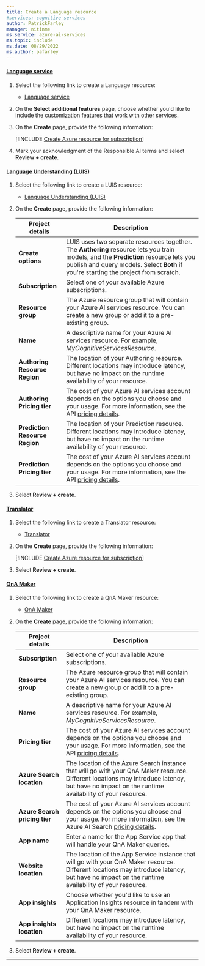 ```yaml
---
title: Create a Language resource
#services: cognitive-services
author: PatrickFarley
manager: nitinme
ms.service: azure-ai-services
ms.topic: include
ms.date: 08/29/2022
ms.author: pafarley
---
```


#### [Language service](#tab/language-service)

1. Select the following link to create a Language resource:
   - [Language service](https://portal.azure.com/#create/Microsoft.CognitiveServicesTextAnalytics)
1. On the **Select additional features** page, choose whether you'd like to include the customization features that work with other services.
1. On the **Create** page, provide the following information:

   [!INCLUDE [Create Azure resource for subscription](./cognitive-resource-project-details.md)]
1. Mark your acknowledgment of the Responsible AI terms and select **Review + create**.

#### [Language Understanding (LUIS)](#tab/luis)

1. Select the following link to create a LUIS resource:
   - [Language Understanding (LUIS)](https://portal.azure.com/#create/Microsoft.CognitiveServicesLUISAllInOne)
1. On the **Create** page, provide the following information:

   |Project details| Description   |
   |--|--|
   | **Create options** | LUIS uses two separate resources together. The **Authoring** resource lets you train models, and the **Prediction** resource lets you publish and query models. Select **Both** if you're starting the project from scratch. |
   | **Subscription** | Select one of your available Azure subscriptions. |
   | **Resource group** | The Azure resource group that will contain your Azure AI services resource. You can create a new group or add it to a pre-existing group. |
   | **Name** | A descriptive name for your Azure AI services resource. For example, *MyCognitiveServicesResource*. |
   | **Authoring Resource Region** | The location of your Authoring resource. Different locations may introduce latency, but have no impact on the runtime availability of your resource. |
   | **Authoring Pricing tier** | The cost of your Azure AI services account depends on the options you choose and your usage. For more information, see the API [pricing details](https://azure.microsoft.com/pricing/details/cognitive-services/language-understanding-intelligent-services/#pricing).|
   | **Prediction Resource Region** | The location of your Prediction resource. Different locations may introduce latency, but have no impact on the runtime availability of your resource. |
   | **Prediction Pricing tier** | The cost of your Azure AI services account depends on the options you choose and your usage. For more information, see the API [pricing details](https://azure.microsoft.com/pricing/details/cognitive-services/language-understanding-intelligent-services/#pricing).|
1. Select **Review + create**.

#### [Translator](#tab/translator)

1. Select the following link to create a Translator resource:
   - [Translator](https://portal.azure.com/#create/Microsoft.CognitiveServicesTextTranslation)
1. On the **Create** page, provide the following information:

    [!INCLUDE [Create Azure resource for subscription](./cognitive-resource-project-details.md)]

1. Select **Review + create**.

#### [QnA Maker](#tab/qna)

1. Select the following link to create a QnA Maker resource:
   - [QnA Maker](https://portal.azure.com/#create/Microsoft.CognitiveServicesQnAMaker)
1. On the **Create** page, provide the following information:

    |Project details| Description   |
    |--|--|
    | **Subscription** | Select one of your available Azure subscriptions. |
    | **Resource group** | The Azure resource group that will contain your Azure AI services resource. You can create a new group or add it to a pre-existing group. |
    | **Name** | A descriptive name for your Azure AI services resource. For example, *MyCognitiveServicesResource*. |
    | **Pricing tier** | The cost of your Azure AI services account depends on the options you choose and your usage. For more information, see the API [pricing details](https://azure.microsoft.com/pricing/details/cognitive-services/translator/#pricing).|
    | **Azure Search location** | The location of the Azure Search instance that will go with your QnA Maker resource. Different locations may introduce latency, but have no impact on the runtime availability of your resource. |
    | **Azure Search pricing tier** | The cost of your Azure AI services account depends on the options you choose and your usage. For more information, see the Azure AI Search [pricing details](https://azure.microsoft.com/pricing/details/search/#pricing).|
    | **App name** | Enter a name for the App Service app that will handle your QnA Maker queries.|
    | **Website location** | The location of the App Service instance that will go with your QnA Maker resource. Different locations may introduce latency, but have no impact on the runtime availability of your resource. |
    | **App insights** | Choose whether you'd like to use an Application Insights resource in tandem with your QnA Maker resource. |
    | **App insights location** | Different locations may introduce latency, but have no impact on the runtime availability of your resource.|
1. Select **Review + create**.

---
